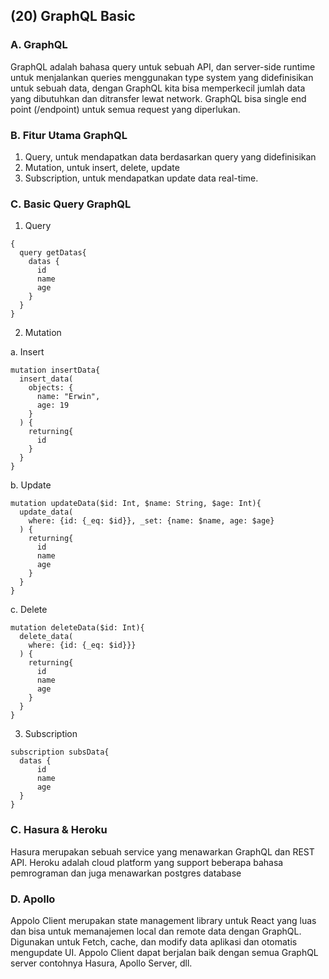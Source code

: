 ## **(20) GraphQL Basic**

### A. GraphQL

GraphQL adalah bahasa query untuk sebuah API, dan server-side runtime untuk menjalankan queries menggunakan type system yang didefinisikan untuk sebuah data, dengan GraphQL kita bisa memperkecil jumlah data yang dibutuhkan dan ditransfer lewat network.
GraphQL bisa single end point (/endpoint) untuk semua request yang diperlukan.

### B. Fitur Utama GraphQL

1. Query, untuk mendapatkan data berdasarkan query yang didefinisikan
2. Mutation, untuk insert, delete, update
3. Subscription, untuk mendapatkan update data real-time.

### C. Basic Query GraphQL

1. Query

```
{
  query getDatas{
    datas {
      id
      name
      age
    }
  }
}
```

2. Mutation

a. Insert

```
mutation insertData{
  insert_data(
    objects: {
      name: "Erwin",
      age: 19
    }
  ) {
    returning{
      id
    }
  }
}
```

b. Update

```
mutation updateData($id: Int, $name: String, $age: Int){
  update_data(
    where: {id: {_eq: $id}}, _set: {name: $name, age: $age}
  ) {
    returning{
      id
      name
      age
    }
  }
}
```

c. Delete

```
mutation deleteData($id: Int){
  delete_data(
    where: {id: {_eq: $id}}}
  ) {
    returning{
      id
      name
      age
    }
  }
}
```

3. Subscription

```
subscription subsData{
  datas {
      id
      name
      age
  }
}
```

### C. Hasura & Heroku

Hasura merupakan sebuah service yang menawarkan GraphQL dan REST API.
Heroku adalah cloud platform yang support beberapa bahasa pemrograman dan juga menawarkan postgres database

### D. Apollo

Appolo Client merupakan state management library untuk React yang luas dan bisa untuk memanajemen local dan remote data dengan GraphQL.
Digunakan untuk Fetch, cache, dan modify data aplikasi dan otomatis mengupdate UI.
Appolo Client dapat berjalan baik dengan semua GraphQL server contohnya Hasura, Apollo Server, dll.
